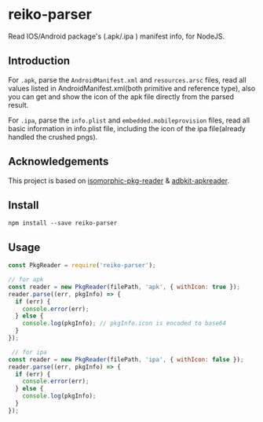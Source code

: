# reiko-parser
Read IOS/Android package's (.apk/.ipa ) manifest info, for NodeJS.

## Introduction
For `.apk`, parse the `AndroidManifest.xml` and `resources.arsc` files, read all values listed in AndroidManifest.xml(both primitive and reference type), also you can get and show the icon of the apk file directly from the parsed result.

For `.ipa`, parse the `info.plist` and `embedded.mobileprovision` files, read all basic information in info.plist file, including the icon of the ipa file(already handled the crushed pngs).

## Acknowledgements
This project is based on [isomorphic-pkg-reader](https://github.com/TencentWSRD/isomorphic-pkg-reader/) & [adbkit-apkreader](https://github.com/openstf/adbkit-apkreader). 

## Install
```
npm install --save reiko-parser
```

## Usage
```js
const PkgReader = require('reiko-parser');

// for apk
const reader = new PkgReader(filePath, 'apk', { withIcon: true });
reader.parse((err, pkgInfo) => {
  if (err) {
    console.error(err);
  } else {
    console.log(pkgInfo); // pkgInfo.icon is encoded to base64
  }
});

 // for ipa
const reader = new PkgReader(filePath, 'ipa', { withIcon: false });
reader.parse((err, pkgInfo) => {
  if (err) {
    console.error(err);
  } else {
    console.log(pkgInfo);
  }
});
```



